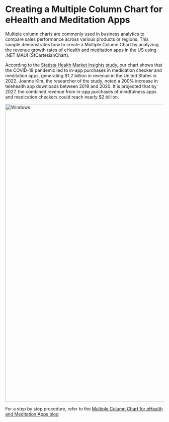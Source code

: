 # Creating a Multiple Column Chart for eHealth and Meditation Apps
Multiple column charts are commonly used in business analytics to compare sales performance across various products or regions. This sample demonstrates how to create a Multiple Column Chart by analyzing the revenue growth rates of eHealth and meditation apps in the US using .NET MAUI (SfCartesianChart).

According to the [Statista Health Market Insights study](https://www.statista.com/chart/29292/estimated-premium-option-in-app-purchase-revenues-of-ehealth-and-meditation-apps-in-the-us/), our chart shows that the COVID-19 pandemic led to in-app purchases in medication checker and meditation apps, generating $1.2 billion in revenue in the United States in 2022. Joanne Kim, the researcher of the study, noted a 200% increase in telehealth app downloads between 2019 and 2020. It is projected that by 2027, the combined revenue from in-app purchases of mindfulness apps and medication checkers could reach nearly $2 billion.

<img width="948" alt="Windows" src="https://github.com/SyncfusionExamples/Creating-a-Multiple-Column-Chart-for-eHealth-and-Meditation-Apps/assets/105496706/41bbc746-9bdf-42ec-ad58-2b9f455229ad">

For a step by step procedure, refer to the [Multiple Column Chart for eHealth and Meditation Apps blog](https://www.syncfusion.com/blogs/post/dotnet-maui-multiple-column-chart-visualize-health-app-revenue.aspx)
